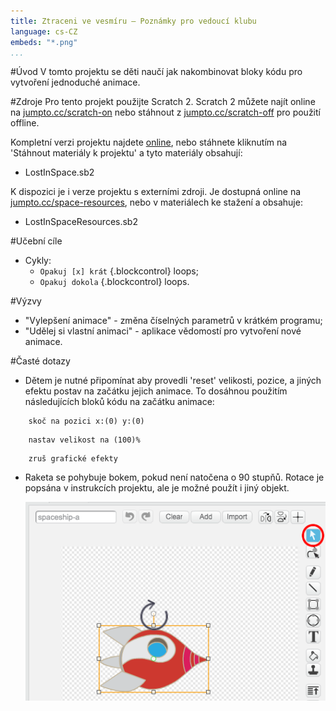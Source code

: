 ```yaml
---
title: Ztraceni ve vesmíru — Poznámky pro vedoucí klubu
language: cs-CZ                         
embeds: "*.png"
...
```


#Úvod
V tomto projektu se děti naučí jak nakombinovat bloky kódu pro vytvoření jednoduché animace.

#Zdroje
Pro tento projekt použijte Scratch 2. Scratch 2 můžete najít online na [jumpto.cc/scratch-on](http://jumpto.cc/scratch-on) nebo stáhnout z [jumpto.cc/scratch-off](http://jumpto.cc/scratch-off) pro použití offline.

Kompletní verzi projektu najdete <a href="http://scratch.mit.edu/projects/26818098/#editor">online</a>, nebo stáhnete kliknutím na 'Stáhnout materiály k projektu' a tyto materiály obsahují:

+ LostInSpace.sb2

K dispozici je i verze projektu s externími zdroji. Je dostupná online na [jumpto.cc/space-resources](http://jumpto.cc/space-resources), nebo v materiálech ke stažení a obsahuje:

+ LostInSpaceResources.sb2 

#Učební cíle
+ Cykly:
	+ `Opakuj [x] krát` {.blockcontrol} loops;
	+ `Opakuj dokola` {.blockcontrol} loops.

#Výzvy
+ "Vylepšení animace" - změna číselných parametrů v krátkém programu;
+ "Udělej si vlastní animaci" - aplikace vědomostí pro vytvoření nové animace.

#Časté dotazy
+ Dětem je nutné připomínat aby provedli 'reset' velikosti, pozice, a jiných efektu postav na začátku jejich animace. To dosáhnou použitím následujících bloků kódu na začátku animace:

```blocks
	skoč na pozici x:(0) y:(0)
```

```blocks
	nastav velikost na (100)%
```

```blocks
	zruš grafické efekty
```

+ Raketa se pohybuje bokem, pokud není natočena o 90 stupňů. Rotace je popsána v instrukcích projektu, ale je možné použít i jiný objekt.

	![screenshot](space-rotate.png)